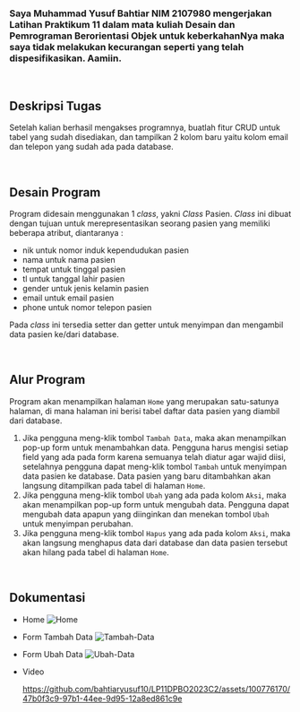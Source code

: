 ### Saya Muhammad Yusuf Bahtiar NIM 2107980 mengerjakan Latihan Praktikum 11 dalam mata kuliah Desain dan Pemrograman Berorientasi Objek untuk keberkahanNya maka saya tidak melakukan kecurangan seperti yang telah dispesifikasikan. Aamiin.

<br>

## Deskripsi Tugas

Setelah kalian berhasil mengakses programnya, buatlah fitur CRUD untuk tabel yang sudah disediakan, dan tampilkan 2 kolom baru yaitu kolom email dan telepon yang sudah ada pada database.

<br>

## Desain Program

Program didesain menggunakan 1 *class*, yakni *Class* Pasien. *Class* ini dibuat dengan tujuan untuk merepresentasikan seorang pasien yang memiliki beberapa atribut, diantaranya :

   - nik untuk nomor induk kependudukan pasien
   - nama untuk nama pasien
   - tempat untuk tinggal pasien
   - tl untuk tanggal lahir pasien
   - gender untuk jenis kelamin pasien
   - email untuk email pasien
   - phone untuk nomor telepon pasien

Pada *class* ini tersedia setter dan getter untuk menyimpan dan mengambil data pasien ke/dari database.

<br>

## Alur Program

Program akan menampilkan halaman `Home` yang merupakan satu-satunya halaman, di mana halaman ini berisi tabel daftar data pasien yang diambil dari database.

1. Jika pengguna meng-klik tombol `Tambah Data`, maka akan menampilkan pop-up form untuk menambahkan data. Pengguna harus mengisi setiap field yang ada pada form karena semuanya telah diatur agar wajid diisi, setelahnya pengguna dapat meng-klik tombol `Tambah` untuk menyimpan data pasien ke database. Data pasien yang baru ditambahkan akan langsung ditampilkan pada tabel di halaman `Home`.
2. Jika pengguna meng-klik tombol `Ubah` yang ada pada kolom `Aksi`, maka akan menampilkan pop-up form untuk mengubah data. Pengguna dapat mengubah data apapun yang diinginkan dan menekan tombol `Ubah` untuk menyimpan perubahan.
3. Jika pengguna meng-klik tombol `Hapus` yang ada pada kolom `Aksi`, maka akan langsung menghapus data dari database dan data pasien tersebut akan hilang pada tabel di halaman `Home`.

<br>

## Dokumentasi

- Home
  ![Home](https://github.com/bahtiaryusuf10/LP11DPBO2023C2/assets/100776170/e140ad0b-50b6-490c-9613-251213924dee)

- Form Tambah Data
  ![Tambah-Data](https://github.com/bahtiaryusuf10/LP11DPBO2023C2/assets/100776170/6a7669ea-6b61-496e-a214-7915dd43e3e7)

- Form Ubah Data
  ![Ubah-Data](https://github.com/bahtiaryusuf10/LP11DPBO2023C2/assets/100776170/b58d10b1-904a-49f2-8e54-236735e02e65)

- Video

  https://github.com/bahtiaryusuf10/LP11DPBO2023C2/assets/100776170/47b0f3c9-97b1-44ee-9d95-12a8ed861c9e
